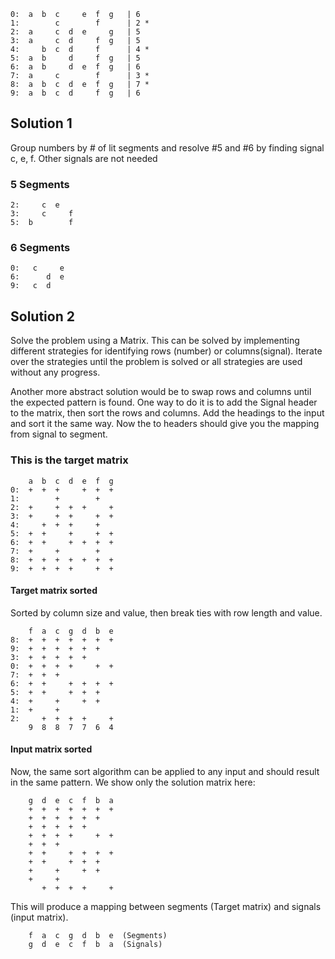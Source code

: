 ```
0:  a  b  c     e  f  g   | 6
1:        c        f      | 2 *
2:  a     c  d  e     g   | 5
3:  a     c  d     f  g   | 5
4:     b  c  d     f      | 4 *
5:  a  b     d     f  g   | 5
6:  a  b     d  e  f  g   | 6
7:  a     c        f      | 3 *
8:  a  b  c  d  e  f  g   | 7 *
9:  a  b  c  d     f  g   | 6
```

## Solution 1
Group numbers by # of lit segments and 
resolve #5 and #6 by finding signal c, e, f.
Other signals are not needed

### 5 Segments
```
2:     c  e     
3:     c     f  
5:  b        f  
```

### 6 Segments
```
0:   c     e    
6:      d  e    
9:   c  d       
```

## Solution 2
Solve the problem using a Matrix. This can be solved by implementing different strategies for identifying rows (number) or columns(signal). Iterate over the strategies until the problem is solved or all strategies are used without any progress. 

Another more abstract solution would be to swap rows and columns until the expected pattern is found. One way to do it is to add the Signal header to the matrix, then sort the rows and columns. Add the headings to the input and sort it the same way. Now the to headers should give you the mapping from signal to segment.

### This is the target matrix 
```
    a  b  c  d  e  f  g
0:  +  +  +     +  +  +  
1:        +        +    
2:  +     +  +  +     + 
3:  +     +  +     +  + 
4:     +  +  +     +    
5:  +  +     +     +  + 
6:  +  +     +  +  +  + 
7:  +     +        +    
8:  +  +  +  +  +  +  + 
9:  +  +  +  +     +  + 
```

#### Target matrix sorted
Sorted by column size and value, then break ties with row length and value.
```
    f  a  c  g  d  b  e
8:  +  +  +  +  +  +  + 
9:  +  +  +  +  +  +    
3:  +  +  +  +  +       
0:  +  +  +  +     +  +  
7:  +  +  +             
6:  +  +     +  +  +  + 
5:  +  +     +  +  +    
4:  +     +     +  +    
1:  +     +            
2:     +  +  +  +     + 
    9  8  8  7  7  6  4
```

#### Input matrix sorted
Now, the same sort algorithm can be applied to any input and should result in the same pattern.
We show only the solution matrix here:
```
    g  d  e  c  f  b  a
    +  +  +  +  +  +  + 
    +  +  +  +  +  +    
    +  +  +  +  +       
    +  +  +  +     +  +  
    +  +  +             
    +  +     +  +  +  + 
    +  +     +  +  +    
    +     +     +  +    
    +     +            
       +  +  +  +     + 
```
This will produce a mapping between segments (Target matrix) and signals (input matrix).
```
    f  a  c  g  d  b  e  (Segments)
    g  d  e  c  f  b  a  (Signals) 
```

